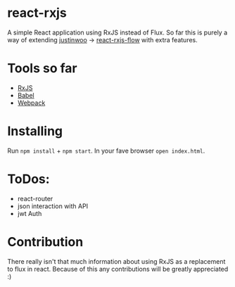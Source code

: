 # react-rxjs

A simple React application using RxJS instead of Flux. So far this is purely a way of extending [justinwoo](https://github.com/justinwoo) -> [react-rxjs-flow](https://github.com/justinwoo/react-rxjs-flow) with extra features.



# Tools so far

* [RxJS](https://github.com/Reactive-Extensions/RxJS)
* [Babel](https://github.com/babel/babel)
* [Webpack](https://github.com/webpack/webpack)


# Installing

Run `npm install` + `npm start`.
In your fave browser `open index.html`.


# ToDos:

* react-router
* json interaction with API
* jwt Auth

# Contribution

There really isn't that much information about using RxJS as a replacement to flux in react.
Because of this any contributions will be greatly appreciated :)


